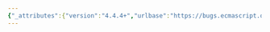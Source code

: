 ```yaml
---
{"_attributes":{"version":"4.4.4+","urlbase":"https://bugs.ecmascript.org/","maintainer":"dherman@mozilla.com"},"bug":{"bug_id":901,"creation_ts":"2012-11-01 16:59:00 -0700","short_desc":"11.*: unitalicized Expression non-terminals","delta_ts":"2012-11-23 09:45:53 -0800","product":"Draft for 6th Edition","component":"editorial issue","version":"Rev 11: October 26, 2012 Draft","rep_platform":"All","op_sys":"All","bug_status":"RESOLVED","resolution":"FIXED","priority":"Normal","bug_severity":"normal","everconfirmed":true,"reporter":{"uid":"jmdyck","name":"Michael Dyck"},"assigned_to":{"uid":"allen","name":"Allen Wirfs-Brock"},"long_desc":[{"commentid":2361,"comment_count":0,"who":{"uid":"jmdyck","name":"Michael Dyck"},"bug_when":"2012-11-01 16:59:50 -0700","thetext":"In several spots, non-terminals (with names ending in 'Expression') are not italicized:\n\n11.1.10 / last para:\n    the result of evaluating Expression\n\n11.4.4 / step 1\n11.4.5 / step 1\n11.4.6 / step 1\n11.4.7 / step 1\n11.5 / Runtime Semantics: Evaluation / step 4\n    the result of evaluating UnaryExpression\n\n11.5 / Runtime Semantics: Evaluation / step 1\n11.6.1 / step 4\n11.6.2 / step 4\n    the result of evaluating MultiplicativeExpression\n\n11.6.1 / step 1\n11.6.2 / step 1\n    the result of evaluating AdditiveExpression"},{"commentid":2365,"comment_count":1,"who":{"uid":"allen","name":"Allen Wirfs-Brock"},"bug_when":"2012-11-01 17:56:11 -0700","thetext":"corrected in rev 12 editor's draft"},{"commentid":2692,"comment_count":2,"who":{"uid":"allen","name":"Allen Wirfs-Brock"},"bug_when":"2012-11-23 09:45:53 -0800","thetext":"corrected in rev 12, Nov. 22, 2012 draft"}]}}
---
```

